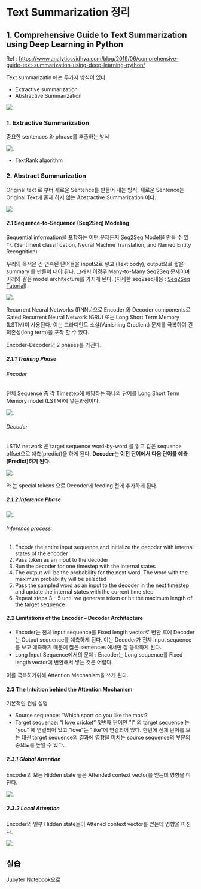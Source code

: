 # Text Summarization 정리 

## 1. Comprehensive Guide to Text Summarization using Deep Learning in Python
Ref : https://www.analyticsvidhya.com/blog/2019/06/comprehensive-guide-text-summarization-using-deep-learning-python/

Text summarizatin 에는 두가지 방식이 있다.
- Extractive summarization
- Abstractive Summarization

![.](https://s3-ap-south-1.amazonaws.com/av-blog-media/wp-content/uploads/2019/05/13.jpg)

### 1. Extractive Summarization
중요한 sentences 와 phrase를 추출하는 방식

![.](https://s3-ap-south-1.amazonaws.com/av-blog-media/wp-content/uploads/2019/05/extractive1.jpg)

- TextRank algorithm

### 2. Abstract Summarization
Original text 로 부터 새로운 Sentence를 만들어 내는 방식, 새로운 Sentence는 Original Text에 존재 하지 않는 Abstractive Summarization 이다. 

![.](https://s3-ap-south-1.amazonaws.com/av-blog-media/wp-content/uploads/2019/05/abstractive1.jpg)

#### 2.1 Sequence-to-Sequence (Seq2Seq) Modeling
Sequential information을 포함하는 어떤 문제든지 Seq2Seq Model을 만들 수 있다.
(Sentiment classification, Neural Machne Translation, and Named Entity Recognition)

우리의 목적은 긴 연속된 단어들을 input으로 넣고 (Text body), output으로 짧은 summary 를 만들어 내야 된다. 
그래서 이경우 Many-to-Many Seq2Seq 문제이며 아래와 같은 model architecture를 가지게 된다.
(자세한 seq2seq내용 : [Seq2Seq Tutorial](https://www.analyticsvidhya.com/blog/2018/03/essentials-of-deep-learning-sequence-to-sequence-modelling-with-attention-part-i/?utm_source=blog&utm_medium=comprehensive-guide-text-summarization-using-deep-learning-python))

![.](https://s3-ap-south-1.amazonaws.com/av-blog-media/wp-content/uploads/2019/05/final.jpg)

Recurrent Neural Networks (RNNs)으로 
Encoder 와 Decoder components로 Gated Recurrent Neural Network (GRU) 또는 Long Short Term Memory (LSTM)이 사용된다. 
이는 그라디언트 소실(Vanishing Gradient) 문제를 극복하여 긴 의존성(long term)을 포착 할 수 있다.

Encoder-Decoder의 2 phases를 가진다.

##### 2.1.1 Training Phase

###### Encoder
전체 Sequence 중 각 Timestep에 해당하는 하나의 단어를 Long Short Term Memory model (LSTM)에 넣는과정이다.

![.](https://s3-ap-south-1.amazonaws.com/av-blog-media/wp-content/uploads/2019/05/61.jpg)

###### Decoder
LSTM network 은 target sequence word-by-word 를 읽고 같은 sequence offset으로 예측(predict)을 하게 된다.
<strong> Decoder는 이전 단어에서 다음 단어를 예측(Predict)하게 된다. </strong>

![.](https://s3-ap-south-1.amazonaws.com/av-blog-media/wp-content/uploads/2019/05/71.jpg)

<start> 와 <end> 는 special tokens 으로 Decoder에 feeding 전에 추가하게 된다.

##### 2.1.2 Inference Phase

![.](https://s3-ap-south-1.amazonaws.com/av-blog-media/wp-content/uploads/2019/05/82.jpg)

###### Inference process
1. Encode the entire input sequence and initialize the decoder with internal states of the encoder
2. Pass <start> token as an input to the decoder
3. Run the decoder for one timestep with the internal states
4. The output will be the probability for the next word. The word with the maximum probability will be selected
5. Pass the sampled word as an input to the decoder in the next timestep and update the internal states with the current time step
6. Repeat steps 3 – 5 until we generate <end> token or hit the maximum length of the target sequence
  
#### 2.2 Limitations of the Encoder – Decoder Architecture

- Encoder는 전체 input sequence를 Fixed length vector로 변환 후에 Decoder는 Output sequence를 예측하게 된다. 이는 Decoder가 전체 input sequence를 보고 예측하기 때문에 짧은 sentences 에서만 잘 동작하게 된다. 
- Long Input Sequence에서의 문제 : Encoder는 Long sequence를 Fixed length vector에 변환해서 넣는 것은 어렵다.

이를 극복하기위해 Attention Mechanism을 쓰게 된다.

#### 2.3 The Intuition behind the Attention Mechanism

기본적인 컨셉 설명
- Source sequence: “Which sport do you like the most?
- Target sequence: “I love cricket”
첫번째 단어인 "I" 의 target sequence 는 "you" 에 연결되어 있고 "love"는 "like"에 연결되어 있다.
한번에 전체 단어를 보는 대신 target sequence의 결과에 영향을 미치는 source sequence의 부분의 중요도를 높일 수 있다. 

##### 2.3.1 Global Attention
Encoder의 모든 Hidden state 들은 Attended context vector를 얻는데 영향을 미친다.

![.](https://s3-ap-south-1.amazonaws.com/av-blog-media/wp-content/uploads/2019/05/121.jpg)

##### 2.3.2 Local Attention
Encoder의 일부 Hidden state들이 Attened context vector를 얻는데 영향을 미친다.

![.](https://s3-ap-south-1.amazonaws.com/av-blog-media/wp-content/uploads/2019/05/131.jpg)

## 실습
Jupyter Notebook으로 







